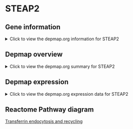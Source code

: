 <h1>STEAP2</h1>

<h2>Gene information</h2>
<details>
  <summary>Click to view the depmap.org information for STEAP2</summary>
  <iframe src="https://depmap.org/portal/gene/STEAP2?tab=about" style="border:none;width:100%;height:800px"></iframe>
</details>

<h2>Depmap overview</h2>
<details>
  <summary>Click to view the depmap.org summary for STEAP2</summary>
  <iframe src="https://depmap.org/portal/gene/STEAP2?tab=overview" style="border:none;width:100%;height:800px"></iframe>
</details>

<h2>Depmap expression</h2>
<details>
  <summary>Click to view the depmap.org expression data for STEAP2</summary>
  <iframe src="https://depmap.org/portal/gene/STEAP2?tab=characterization" style="border:none;width:100%;height:800px"></iframe>
</details>



<h2>Reactome Pathway diagram</h2>
<a href="https://reactome.org/PathwayBrowser/#/R-HSA-917977">Transferrin endocytosis and recycling</a>



